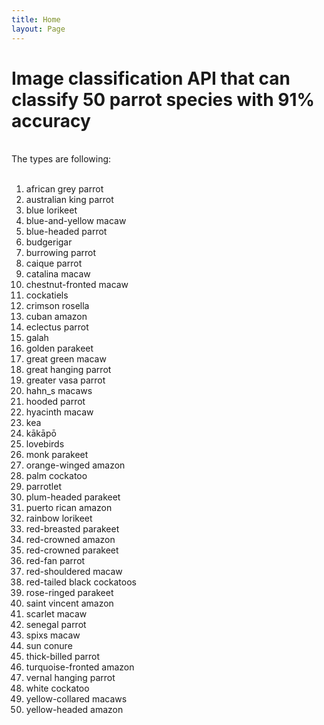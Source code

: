 ```yaml
--- 
title: Home
layout: Page
---
```


# Image classification API that can classify 50 parrot species with 91% accuracy </br>
</br>
The types are following: </br></br>

1. african grey parrot
2. australian king parrot
3. blue lorikeet
4. blue-and-yellow macaw
5. blue-headed parrot
6. budgerigar
7. burrowing parrot
8. caique parrot
9. catalina macaw
10. chestnut-fronted macaw
11. cockatiels
12. crimson rosella
13. cuban amazon
14. eclectus parrot
15. galah
16. golden parakeet
17. great green macaw
18. great hanging parrot
19. greater vasa parrot
20. hahn_s macaws
21. hooded parrot
22. hyacinth macaw
23. kea
24. kākāpō
25. lovebirds
26. monk parakeet
27. orange-winged amazon
28. palm cockatoo
29. parrotlet
30. plum-headed parakeet
31. puerto rican amazon
32. rainbow lorikeet
33. red-breasted parakeet
34. red-crowned amazon
35. red-crowned parakeet
36. red-fan parrot
37. red-shouldered macaw
38. red-tailed black cockatoos
39. rose-ringed parakeet
40. saint vincent amazon
41. scarlet macaw
42. senegal parrot
43. spixs macaw
44. sun conure
45. thick-billed parrot
46. turquoise-fronted amazon
47. vernal hanging parrot
48. white cockatoo
49. yellow-collared macaws
50. yellow-headed amazon